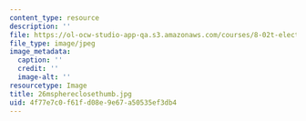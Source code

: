 ```yaml
---
content_type: resource
description: ''
file: https://ol-ocw-studio-app-qa.s3.amazonaws.com/courses/8-02t-electricity-and-magnetism-spring-2005/4f77e7c0f61fd08e9e67a50535ef3db4_26msphereclosethumb.jpg
file_type: image/jpeg
image_metadata:
  caption: ''
  credit: ''
  image-alt: ''
resourcetype: Image
title: 26msphereclosethumb.jpg
uid: 4f77e7c0-f61f-d08e-9e67-a50535ef3db4
---
```

